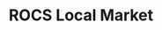 ---
title: "ROCS Local Market"
url: /martinsburg/rocs-local-market-foxcroft-avenue/
shop: convenience
---